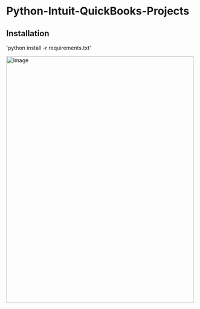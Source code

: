 # Python-Intuit-QuickBooks-Projects

## Installation 
'python install -r requirements.txt'


<img width="496" height="654" alt="Image" src="https://github.com/user-attachments/assets/65906715-f1e8-4200-a759-23cb77171604" />
